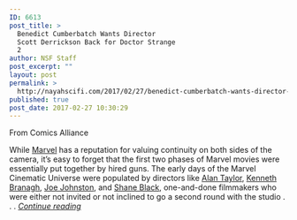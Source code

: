 ```yaml
---
ID: 6613
post_title: >
  Benedict Cumberbatch Wants Director
  Scott Derrickson Back for Doctor Strange
  2
author: NSF Staff
post_excerpt: ""
layout: post
permalink: >
  http://nayahscifi.com/2017/02/27/benedict-cumberbatch-wants-director-scott-derrickson-back-for-doctor-strange-2/
published: true
post_date: 2017-02-27 10:30:29
---
```

From Comics Alliance

While <a href="http://comicsalliance.com/category/marvel/" target="">Marvel</a> has a reputation for valuing continuity on both sides of the camera, it’s easy to forget that the first two phases of Marvel movies were essentially put together by hired guns. The early days of the Marvel Cinematic Universe were populated by directors like <a href="http://screencrush.com/tags/alan-taylor/" target="_blank">Alan Taylor</a>, <a href="http://screencrush.com/tags/kenneth-branagh/" target="_blank">Kenneth Branagh</a>, <a href="http://screencrush.com/tags/joe-johnston/" target="_blank">Joe Johnston</a>, and <a href="http://screencrush.com/tags/shane-black/" target="_blank">Shane Black</a>, one-and-done filmmakers who were either not invited or not inclined to go a second round with the studio . . . <a href="http://comicsalliance.com/scott-derrickson-doctor-strange-2/"><em>Continue reading</em></a>